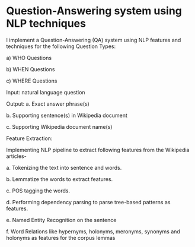 # Question-Answering system using NLP techniques
I implement a Question-Answering (QA) system using NLP features and techniques for the following Question Types:

a) WHO Questions

b) WHEN Questions

c) WHERE Questions

Input: natural language question

Output:
a. Exact answer phrase(s)

b. Supporting sentence(s) in Wikipedia document

c. Supporting Wikipedia document name(s)

Feature Extraction:

Implementing NLP pipeline to extract following features from the Wikipedia articles-

a. Tokenizing the text into sentence and words.

b. Lemmatize the words to extract features.

c. POS tagging the words.

d. Performing dependency parsing to parse tree-based patterns as features.

e. Named Entity Recognition on the sentence

f. Word Relations like hypernyms, holonyms, meronyms, synonyms and holonyms as features for the corpus lemmas
